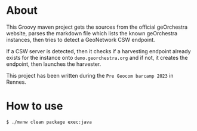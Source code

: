 # About

This Groovy maven project gets the sources from the official geOrchestra website,
parses the markdown file which lists the known geOrchestra instances,
then tries to detect a GeoNetwork CSW endpoint.

If a CSW server is detected, then it checks if a harvesting endpoint already
exists for the instance onto `demo.georchestra.org` and if not, it creates
the endpoint, then launches the harvester.

This project has been written during the `Pre Geocom barcamp 2023` in Rennes.

# How to use

```bash
$ ./mvnw clean package exec:java
```

